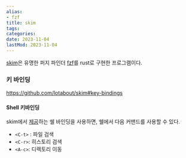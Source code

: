 ```yaml
---
alias:
- fzf
title: skim
tags:
categories:
date: 2023-11-04
lastMod: 2023-11-04
---
```

[skim](https://github.com/lotabout/skim)은 유명한 퍼지 파인더 [fzf](https://github.com/junegunn/fzf)를 rust로 구현한 프로그램이다.

### 키 바인딩

https://github.com/lotabout/skim#key-bindings

#### Shell 키바인딩

skim에서 [제공](https://github.com/lotabout/skim/tree/master/shell)하는 쉘 바인딩을 사용하면, 쉘에서 다음 커맨드를 사용할 수 있다.
* `<C-t>` : 파일 검색
* `<C-r>`: 히스토리 검색
* `<A-c>`: 디렉토리 이동
